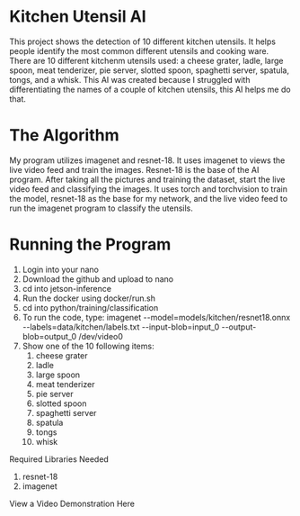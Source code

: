 # Kitchen Utensil AI
This project shows the detection of 10 different kitchen utensils. It helps people identify the most common different utensils and cooking ware. There are 10 different kitchenm utensils used: a cheese grater, ladle, large spoon, meat tenderizer, pie server, slotted spoon, spaghetti server, spatula, tongs, and a whisk. This AI was created because I struggled with differentiating the names of a couple of kitchen utensils, this AI helps me do that.

# The Algorithm
My program utilizes imagenet and resnet-18. It uses imagenet to views the live video feed and train the images. Resnet-18 is the base of the AI program. After taking all the pictures and training the dataset, start the live video feed and classifying the images. It uses torch and torchvision to train the model, resnet-18 as the base for my network, and the live video feed to run the imagenet program to classify the utensils.

# Running the Program
1. Login into your nano
2. Download the github and upload to nano
3. cd into jetson-inference
4. Run the docker using docker/run.sh
5. cd into python/training/classification
6. To run the code, type: imagenet --model=models/kitchen/resnet18.onnx --labels=data/kitchen/labels.txt --input-blob=input_0 --output-blob=output_0 /dev/video0
7. Show one of the 10 following items:
    1. cheese grater
    2. ladle
    3. large spoon
    4. meat tenderizer
    5. pie server
    6. slotted spoon
    7. spaghetti server
    8. spatula
    9. tongs
    10. whisk

Required Libraries Needed
1. resnet-18
2. imagenet

View a Video Demonstration Here
